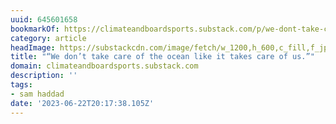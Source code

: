 ```yaml
---
uuid: 645601658
bookmarkOf: https://climateandboardsports.substack.com/p/we-dont-take-care-of-the-ocean-like?utm_source=post-email-title&publication_id=1089183&post_id=127134711&isFreemail=true&utm_medium=email
category: article
headImage: https://substackcdn.com/image/fetch/w_1200,h_600,c_fill,f_jpg,q_auto:good,fl_progressive:steep,g_auto/https%3A%2F%2Fsubstack-post-media.s3.amazonaws.com%2Fpublic%2Fimages%2Ffd1c2e12-15f6-479d-89ed-59c8ced15876_2800x1867.jpeg
title: "“We don’t take care of the ocean like it takes care of us.”"
domain: climateandboardsports.substack.com
description: ''
tags:
- sam haddad
date: '2023-06-22T20:17:38.105Z'
---
```



